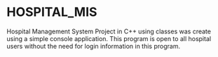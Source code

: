 # HOSPITAL_MIS
Hospital Management System Project in C++ using classes was create using a simple console application.  This program is open to all hospital users without the need for login information in this program.
